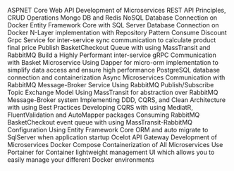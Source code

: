 ASPNET Core Web API Development of Microservices
REST API Principles, CRUD Operations
Mongo DB and Redis NoSQL Database Connection on Docker
Entity Framework Core with SQL Server Database Connection on Docker
N-Layer implementation with Repository Pattern
Consume Discount Grpc Service for inter-service sync communication to calculate product final price
Publish BasketCheckout Queue with using MassTransit and RabbitMQ
Build a Highly Performant inter-service gRPC Communication with Basket Microservice
Using Dapper for micro-orm implementation to simplify data access and ensure high performance
PostgreSQL database connection and containerization
Async Microservices Communication with RabbitMQ Message-Broker Service
Using RabbitMQ Publish/Subscribe Topic Exchange Model
Using MassTransit for abstraction over RabbitMQ Message-Broker system
Implementing DDD, CQRS, and Clean Architecture with using Best Practices
Developing CQRS with using MediatR, FluentValidation and AutoMapper packages
Consuming RabbitMQ BasketCheckout event queue with using MassTransit-RabbitMQ Configuration
Using Entity Framework Core ORM and auto migrate to SqlServer when application startup
Ocelot API Gateway Development of Microservices
Docker Compose Containerization of All Microservices
Use Portainer for Container lightweight management UI which allows you to easily manage your different Docker environments
